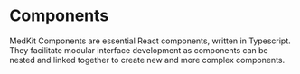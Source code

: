 # Components

MedKit Components are essential React components, written in Typescript. They facilitate modular interface development as components can be nested and linked together to create new and more complex components. 

